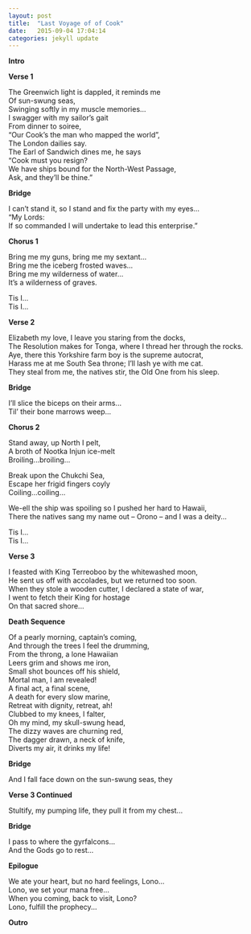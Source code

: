 ```yaml
---
layout: post
title:  "Last Voyage of of Cook"
date:   2015-09-04 17:04:14
categories: jekyll update
---
```

**Intro**<br>

**Verse 1**<br>

The Greenwich light is dappled, it reminds me <br>
Of sun-swung seas, <br>
Swinging softly in my muscle memories... <br>
I swagger with my sailor’s gait  <br>
From dinner to soiree, <br>
“Our Cook’s the man who mapped the world”,<br>
The London dailies say.<br>
The Earl of Sandwich dines me, he says<br>
“Cook must you resign?<br>
We have ships bound for the North-West Passage,<br>
Ask, and they’ll be thine.”<br>

**Bridge**<br>

I can’t stand it, so I stand and fix the party with my eyes...<br>
“My Lords:<br>
If so commanded I will undertake to lead this enterprise.”<br>

**Chorus 1**<br>

Bring me my guns, bring me my sextant...<br>
Bring me the iceberg frosted waves...<br>
Bring me my wilderness of water...<br>
It’s a wilderness of graves.<br>

Tis I...<br>
Tis I...<br>

**Verse 2**<br>

Elizabeth my love, I leave you staring from the docks,<br>
The Resolution makes for Tonga, where I thread her through the rocks.<br>
Aye, there this Yorkshire farm boy is the supreme autocrat,<br>
Harass me at me South Sea throne; I’ll lash ye with me cat.<br>
They steal from me, the natives stir, the Old One from his sleep.<br>

**Bridge**<br>

I’ll slice the biceps on their arms...<br>
Til’ their bone marrows weep...<br>

**Chorus 2**<br>

Stand away, up North I pelt, <br>
A broth of Nootka Injun ice-melt <br>
Broiling...broiling...<br>

Break upon the Chukchi Sea, <br>
Escape her frigid fingers coyly<br>
Coiling...coiling...<br>

We-ell the ship was spoiling so I pushed her hard to Hawaii,<br>
There the natives sang my name out – Orono – and I was a deity...<br>

Tis I...<br>
Tis I...<br>

**Verse 3**<br>

I feasted with King Terreoboo by the whitewashed moon,<br>
He sent us off with accolades, but we returned too soon.<br>
When they stole a wooden cutter, I declared a state of war,<br>
I went to fetch their King for hostage<br>
On that sacred shore...<br>

**Death Sequence**<br>

Of a pearly morning, captain’s coming,<br>
And through the trees I feel the drumming,<br>
From the throng, a lone Hawaiian<br>
Leers grim and shows me iron,<br>
Small shot bounces off his shield,<br>
Mortal man, I am revealed!<br>
A final act, a final scene, <br>
A death for every slow marine,<br>
Retreat with dignity, retreat, ah!<br>
Clubbed to my knees, I falter,<br>
Oh my mind, my skull-swung head,<br>
The dizzy waves are churning red,<br>
The dagger drawn, a neck of knife,<br>
Diverts my air, it drinks my life!<br>

**Bridge**<br>

And I fall face down on the sun-swung seas, they<br>

**Verse 3 Continued**<br>

Stultify, my pumping life, they pull it from my chest...<br>

**Bridge**<br>

I pass to where the gyrfalcons...<br>
And the Gods go to rest...<br>

**Epilogue**<br>

We ate your heart, but no hard feelings, Lono...<br>
Lono, we set your mana free...<br>
When you coming, back to visit, Lono?<br>
Lono, fulfill the prophecy...<br>

**Outro**<br>

